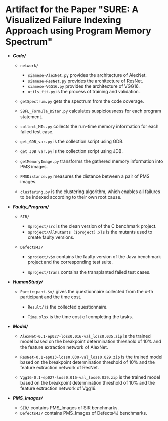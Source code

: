 # Artifact for the Paper "SURE: A Visualized Failure Indexing Approach using Program Memory Spectrum"



+ ***Code/***
  
  + `network/`
    + `siamese-AlexNet.py` provides the architecture of AlexNet.
    + `siamese-ResNet.py` provides the architecture of ResNet.
    + `siamese-VGG16.py` provides the architecture of VGG16.
    + `utils_fit.py` is the process of training and validation.
    
  + `getSpectrum.py` gets the spectrum from the code coverage.
  
  + `SBFL_Formula_DStar.py` calculates suspiciousness for each program statement.
  
  + `collect_MIs.py` collects the run-time memory information for each failed test case.
  
  + `get_GDB_var.py` is the collection script using GDB.
  
  + `get_JDB_var.py` is the collection script using JDB.
  
  + `getMemoryImage.py` transforms the gathered memory information into PMS images.
  
  + `PMSDistance.py` measures the distance between a pair of PMS images.
  
  + `clustering.py` is the clustering algorithm, which enables all failures to be indexed according to their own root cause.
  
    
  
+ ***Faulty_Program/***
  
  * `SIR/`
    * `$project/src` is the clean version of the C benchmark project.
    * `$project/AllMutants ($project).xls` is the mutants used to create faulty versions.
    
  * `Defects4J/`
    * `$project/v$x` contains the faulty version of the Java benchmark project and the corresponding test suite.
    
    * `$project/trans` contains the transplanted failed test cases.
    
      
  
+ ***HumanStudy/***
  
  * `Participant-$x/` gives the questionnaire collected from the x-th participant and the time cost.
    
    * `Result/` is the collected questionnaire.
    
    * `Time.xlsx` is the time cost of completing the tasks.
    
      
  
+ ***Model/***
  
  * `AlexNet-0.1-ep027-loss0.016-val_loss0.035.zip` is the trained model based on the breakpoint determination threshold of 10% and the feature extraction network of AlexNet.
  
  * `ResNet-0.1-ep013-loss0.030-val_loss0.029.zip` is the trained model based on the breakpoint determination threshold of 10% and the feature extraction network of ResNet.
  
  * `Vgg16-0.1-ep027-loss0.016-val_loss0.039.zip` is the trained model based on the breakpoint determination threshold of 10% and the feature extraction network of Vgg16.
  
    
  
+ ***PMS_Images/***
  
  + `SIR/` contains PMS_Images of SIR benchmarks.
  + `Defects4J/` contains PMS_Images of Defects4J benchmarks.
